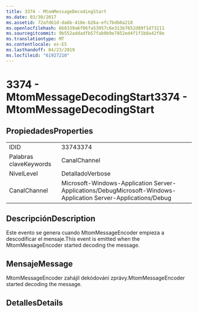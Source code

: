 ```yaml
---
title: 3374 - MtomMessageDecodingStart
ms.date: 03/30/2017
ms.assetid: 72afd61d-da6b-418e-b26a-efc7bdb0a218
ms.openlocfilehash: 6b8339a6f06fa53957c6e313b7652d89f1d73211
ms.sourcegitcommit: 9b552addadfb57fab0b9e7852ed4f1f1b8a42f8e
ms.translationtype: MT
ms.contentlocale: es-ES
ms.lasthandoff: 04/23/2019
ms.locfileid: "61927210"
---
```

# <a name="3374---mtommessagedecodingstart"></a><span data-ttu-id="0c047-102">3374 - MtomMessageDecodingStart</span><span class="sxs-lookup"><span data-stu-id="0c047-102">3374 - MtomMessageDecodingStart</span></span>
## <a name="properties"></a><span data-ttu-id="0c047-103">Propiedades</span><span class="sxs-lookup"><span data-stu-id="0c047-103">Properties</span></span>  
  
|||  
|-|-|  
|<span data-ttu-id="0c047-104">ID</span><span class="sxs-lookup"><span data-stu-id="0c047-104">ID</span></span>|<span data-ttu-id="0c047-105">3374</span><span class="sxs-lookup"><span data-stu-id="0c047-105">3374</span></span>|  
|<span data-ttu-id="0c047-106">Palabras clave</span><span class="sxs-lookup"><span data-stu-id="0c047-106">Keywords</span></span>|<span data-ttu-id="0c047-107">Canal</span><span class="sxs-lookup"><span data-stu-id="0c047-107">Channel</span></span>|  
|<span data-ttu-id="0c047-108">Nivel</span><span class="sxs-lookup"><span data-stu-id="0c047-108">Level</span></span>|<span data-ttu-id="0c047-109">Detallado</span><span class="sxs-lookup"><span data-stu-id="0c047-109">Verbose</span></span>|  
|<span data-ttu-id="0c047-110">Canal</span><span class="sxs-lookup"><span data-stu-id="0c047-110">Channel</span></span>|<span data-ttu-id="0c047-111">Microsoft-Windows-Application Server-Applications/Debug</span><span class="sxs-lookup"><span data-stu-id="0c047-111">Microsoft-Windows-Application Server-Applications/Debug</span></span>|  
  
## <a name="description"></a><span data-ttu-id="0c047-112">Descripción</span><span class="sxs-lookup"><span data-stu-id="0c047-112">Description</span></span>  
 <span data-ttu-id="0c047-113">Este evento se genera cuando MtomMessageEncoder empieza a descodificar el mensaje.</span><span class="sxs-lookup"><span data-stu-id="0c047-113">This event is emitted when the MtomMessageEncoder started decoding the message.</span></span>  
  
## <a name="message"></a><span data-ttu-id="0c047-114">Mensaje</span><span class="sxs-lookup"><span data-stu-id="0c047-114">Message</span></span>  
 <span data-ttu-id="0c047-115">MtomMessageEncoder zahájil dekódování zprávy.</span><span class="sxs-lookup"><span data-stu-id="0c047-115">MtomMessageEncoder started decoding  the message.</span></span>  
  
## <a name="details"></a><span data-ttu-id="0c047-116">Detalles</span><span class="sxs-lookup"><span data-stu-id="0c047-116">Details</span></span>
